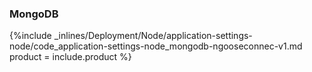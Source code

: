 


### MongoDB



{%include _inlines/Deployment/Node/application-settings-node/code_application-settings-node_mongodb-ngooseconnec-v1.md  product = include.product %}




